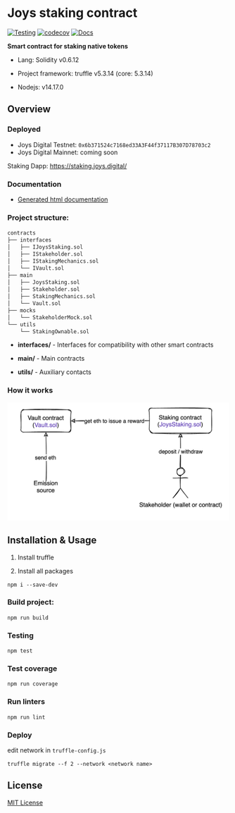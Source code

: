 # Joys staking contract

[![Testing](https://github.com/Joys-digital/staking-contract/actions/workflows/testing.yaml/badge.svg)](https://github.com/Joys-digital/staking-contract/actions/workflows/testing.yaml)
[![codecov](https://codecov.io/gh/Joys-digital/staking-contract/branch/master/graph/badge.svg?token=4B7AYDKXHS)](https://codecov.io/gh/Joys-digital/staking-contract)
[![Docs](https://img.shields.io/badge/docs-%F0%9F%93%84-success)](https://joys-digital.github.io/staking-contract/)

**Smart contract for staking native tokens**

- Lang: Solidity v0.6.12

- Project framework: truffle v5.3.14 (core: 5.3.14)

- Nodejs: v14.17.0

## Overview

### Deployed

- Joys Digital Testnet: ```0x6b371524c7168ed33A3F44f37117B307D78703c2```
- Joys Digital Mainnet: coming soon

Staking Dapp: https://staking.joys.digital/

### Documentation

- [Generated html documentation](https://joys-digital.github.io/staking-contract/)

### Project structure:

```
contracts
├── interfaces
│   ├── IJoysStaking.sol
│   ├── IStakeholder.sol
│   ├── IStakingMechanics.sol
│   └── IVault.sol
├── main
│   ├── JoysStaking.sol
│   ├── Stakeholder.sol
│   ├── StakingMechanics.sol
│   └── Vault.sol
├── mocks
│   └── StakeholderMock.sol
└── utils
    └── StakingOwnable.sol
```

- __interfaces/__ - Interfaces for compatibility with other smart contracts

- __main/__ - Main contracts

- __utils/__ - Auxiliary contacts

### How it works

![architecture picture](./img/architecture.png)

## Installation & Usage

1. Install truffle

2. Install all packages
```
npm i --save-dev
```

### Build project:

```
npm run build
```

### Testing

```
npm test
```

### Test coverage

```
npm run coverage
```

### Run linters

```
npm run lint
```

### Deploy

edit network in ```truffle-config.js```
```
truffle migrate --f 2 --network <network name>
```

## License

[MIT License](./LICENSE)
